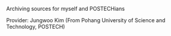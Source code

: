 Archiving sources for myself and POSTECHians

Provider: Jungwoo Kim (From Pohang University of Science and Technology, POSTECH)
